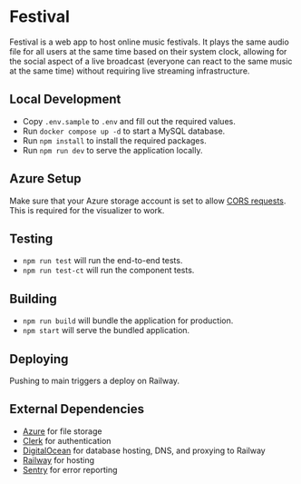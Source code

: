 # Festival

Festival is a web app to host online music festivals. It plays the same audio
file for all users at the same time based on their system clock, allowing for
the social aspect of a live broadcast (everyone can react to the same music
at the same time) without requiring live streaming infrastructure.

## Local Development

- Copy `.env.sample` to `.env` and fill out the required values.
- Run `docker compose up -d` to start a MySQL database.
- Run `npm install` to install the required packages.
- Run `npm run dev` to serve the application locally.

## Azure Setup

Make sure that your Azure storage account is set to allow
[CORS requests](https://stackoverflow.com/a/41351674).
This is required for the visualizer to work.

## Testing

- `npm run test` will run the end-to-end tests.
- `npm run test-ct` will run the component tests.

## Building

- `npm run build` will bundle the application for production.
- `npm start` will serve the bundled application.

## Deploying

Pushing to main triggers a deploy on Railway.

## External Dependencies

- [Azure](https://azure.microsoft.com/en-us/) for file storage
- [Clerk](https://clerk.com/) for authentication
- [DigitalOcean](https://www.digitalocean.com/) for database hosting, DNS, and proxying to Railway
- [Railway](https://railway.app/) for hosting
- [Sentry](https://sentry.io/) for error reporting
